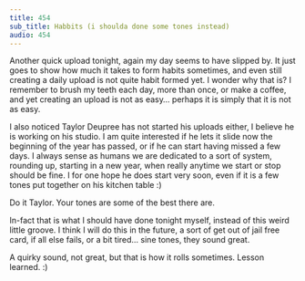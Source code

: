 ```yaml
---
title: 454
sub_title: Habbits (i shoulda done some tones instead)
audio: 454
---
```


Another quick upload tonight, again my day seems to have slipped by. It just goes to show how much it takes to form habits sometimes, and even still creating a daily upload is not quite habit formed yet. I wonder why that is? I remember to brush my teeth each day, more than once, or make a coffee, and yet creating an upload is not as easy… perhaps it is simply that it is not as easy.

I also noticed Taylor Deupree has not started his uploads either, I believe he is working on his studio. I am quite interested if he lets it slide now the beginning of the year has passed, or if he can start having missed a few days. I always sense as humans we are dedicated to a sort of system, rounding up, starting in a new year, when really anytime we start or stop should be fine. I for one hope he does start very soon, even if it is a few tones put together on his kitchen table :)

Do it Taylor. Your tones are some of the best there are.

In-fact that is what I should have done tonight myself, instead of this weird little groove. I think I will do this in the future, a sort of get out of jail free card, if all else fails, or a bit tired… sine tones, they sound great.

A quirky sound, not great, but that is how it rolls sometimes. Lesson learned. :)